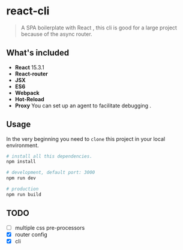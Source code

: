 # react-cli

> A SPA boilerplate with React , this cli is good for a large project because of the async router.


## What's included
 - **React** 15.3.1
 - **React-router** 
 - **JSX**
 - **ES6**
 - **Webpack**
 - **Hot-Reload**
 - **Proxy** You can set up an agent to facilitate debugging .

## Usage

In the very beginning you need to `clone` this project in your local environment.
```bash
# install all this dependencies.
npm install

# development, default port: 3000
npm run dev

# production
npm run build
```


## TODO

- [ ] multiple css pre-processors
- [x] router config
- [x] cli
